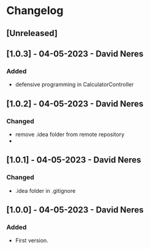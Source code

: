
# Changelog

## [Unreleased]

## [1.0.3] - 04-05-2023 - David Neres
### Added
- defensive programming in CalculatorController

## [1.0.2] - 04-05-2023 - David Neres
### Changed
- remove .idea folder from remote repository
- 
## [1.0.1] - 04-05-2023 - David Neres
### Changed
- .idea folder in .gitignore

## [1.0.0] - 04-05-2023 - David Neres
### Added
- First version.
